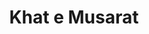---
title: Khat e Musarat
urdu: خطِ مسرت
family: Khat-e-Musarat
styles: ['Regular 400']
size: 34
link: 
---